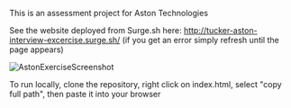 
This is an assessment project for Aston Technologies

See the website deployed from Surge.sh here:
http://tucker-aston-interview-excercise.surge.sh/
(if you get an error simply refresh until the page appears)

![AstonExerciseScreenshot](https://user-images.githubusercontent.com/40895874/65069240-85128680-d947-11e9-9ee6-1414902db9c1.png)

To run locally, clone the repository, right click on index.html,
select "copy full path", then paste it into your browser

